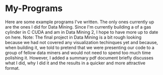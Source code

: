# My-Programs
Here are some example programs I've written. The only ones currently up are the ones I did for Data Mining. Since I'm currently building a 
of a gas cylinder in C CUDA and am in Data Mining 2, I hope to have more up to date on here.
Note: The final project in Data Mining is a bit rough looking because we had not covered any visualization techinques yet and because, when building it, we told to pretend that we were presenting our code to a group of fellow data miners and would not need to spend too much time polishing it. However, I added a summary pdf document briefly discusses what I did, why I did it and the results in a quicker and more attractive format.
